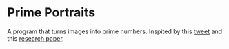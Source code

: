 # Prime Portraits

A program that turns images into prime numbers.
Inspited by this [tweet](https://twitter.com/minilek/status/1739644122959380534) and this [research paper](https://www.archive.bridgesmathart.org/2016/bridges2016-359.pdf).
